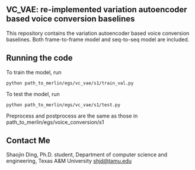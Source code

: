 ## VC_VAE: re-implemented variation autoencoder based voice conversion baselines

This repository contains the variation autoencoder based voice conversion baselines. Both frame-to-frame model and seq-to-seq model are included.

Running the code
---------------------------

To train the model, run

```
python path_to_merlin/egs/vc_vae/s1/train_val.py
```

To test the model, run

```
python path_to_merlin/egs/vc_vae/s1/test.py
```

Preprocess and postprocess are the same as those in path_to_merlin/egs/voice_conversion/s1

Contact Me
----------

Shaojin Ding, Ph.D. student, Department of computer science and engineering, Texas A&M University
shjd@tamu.edu

